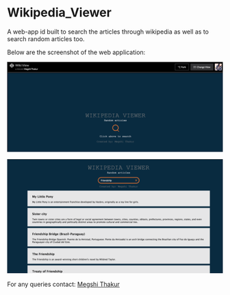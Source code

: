 # Wikipedia_Viewer

A web-app id built to search the articles through wikipedia as well as to search random articles too.</br >

Below are the screenshot of the web application:

![My picture](https://github.com/megshithakur1/Wikipedia_Viewer/blob/master/screenshot/Untitled.png)

![My picture](https://github.com/megshithakur1/Wikipedia_Viewer/blob/master/screenshot/2.png)

For any queries contact: [Megshi Thakur](https://www.linkedin.com/in/megshithakur/) 
